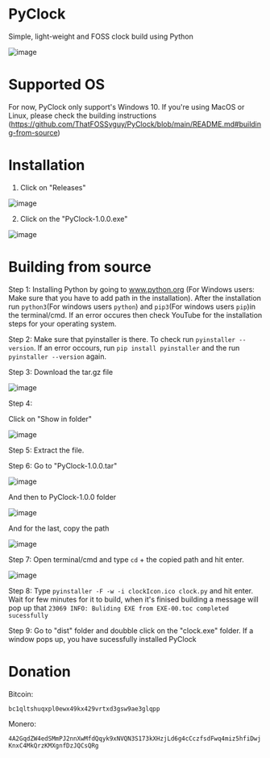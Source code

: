# PyClock
Simple, light-weight and FOSS clock build using Python

![image](https://user-images.githubusercontent.com/77693447/119951166-44429000-bfb9-11eb-85de-8a68657c528d.png)

# Supported OS
For now, PyClock only support's Windows 10. If you're using MacOS or Linux, please check the building instructions (https://github.com/ThatFOSSyguy/PyClock/blob/main/README.md#building-from-source)

# Installation 
1. Click on "Releases" 

![image](https://user-images.githubusercontent.com/77693447/119951523-ab604480-bfb9-11eb-8d04-286e6db14bbb.png)

2. Click on the "PyClock-1.0.0.exe"

![image](https://user-images.githubusercontent.com/77693447/119952109-46f1b500-bfba-11eb-999f-3aca9e1a1fb9.png)

# Building from source
Step 1:
Installing Python by going to www.python.org (For Windows users: Make sure that you have to add path in the installation). After the installation run ```python3```(For windows users ```python```) and ```pip3```(For windows users ```pip```)in the terminal/cmd. If an error occures then check YouTube for the installation steps for your operating system.

Step 2: 
Make sure that pyinstaller is there. To check run ```pyinstaller --version```. If an error occours, run ```pip install pyinstaller``` and the run ```pyinstaller --version``` again.

Step 3:
Download the tar.gz file 

![image](https://user-images.githubusercontent.com/77693447/119855527-9ccd4b00-bf2f-11eb-85ad-aeedf8925585.png)

Step 4:

Click on "Show in folder" 

![image](https://user-images.githubusercontent.com/77693447/119855756-d00fda00-bf2f-11eb-9cfa-b79713e8a37b.png)

Step 5:
Extract the file.

Step 6: 
Go to "PyClock-1.0.0.tar"

![image](https://user-images.githubusercontent.com/77693447/119858846-778e0c00-bf32-11eb-9d32-c6b4a4e64300.png)

And then to PyClock-1.0.0 folder

![image](https://user-images.githubusercontent.com/77693447/119859065-a86e4100-bf32-11eb-905a-e21910c4a047.png)

And for the last, copy the path

![image](https://user-images.githubusercontent.com/77693447/119859243-d6ec1c00-bf32-11eb-9064-1bc3b1e7a4e6.png)

Step 7: 
Open terminal/cmd and type ```cd``` + the copied path and hit enter.

![image](https://user-images.githubusercontent.com/77693447/119859614-2c282d80-bf33-11eb-8020-3fff93284f2c.png)

Step 8:
Type ```pyinstaller -F -w -i clockIcon.ico clock.py``` and hit enter. Wait for few minutes for it to build, when it's finised building a message will pop up that ```23069 INFO:
Buliding EXE from EXE-00.toc completed sucessfully```

Step 9: 
Go to "dist" folder and doubble click on the "clock.exe" folder. If a window pops up, you have sucessfully installed PyClock

# Donation

Bitcoin:

```bc1qltshuqxpl0ewx49kx429vrtxd3gsw9ae3glqpp```

Monero:

```4A2GqdZW4edSMmPJ2nnXwMfdQqyk9xNVQN3S173kXHzjLd6g4cCczfsdFwq4miz5hfiDwjKnxC4MkQrzKMXgnfDzJQCsQRg```
